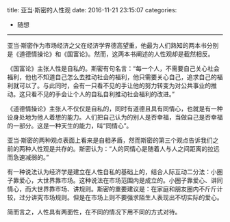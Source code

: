 title: 亚当·斯密的人性观
date: 2016-11-21 23:15:07
categories:
- 随想

---

亚当·斯密作为市场经济之父在经济学界德高望重，他最为人们熟知的两本书分别是《道德情操论》和《国富论》。然而，这两本书阐述的人性观却是截然相反。

<!-- more -->

《国富论》主张人性是自私的。斯密有句名言：“每一个人，不需要自己关心社会福利，他也不知道自己怎么去推动社会的福利，他只需要关心自己，追求自己的福利就可以了。与此同时，会有一只看不见的手让他的努力转变为对公共事业的推动。这只看不见的手会让个人的自私自利推动社会福利的改进。”

《道德情操论》主张人不仅仅是自私的，同时有道德且具有同情心，也就是有一种设身处地为他人着想的能力。人们把自己认为的别人是否幸福，当做自己是否幸福的一部分。这是一种天生的能力，叫“同情心”。

亚当·斯密的两种观点表面上看来是自相矛盾，然而斯密的第三个观点告诉我们之前的两种人性观是共存的。斯密认为：“人的同情心是随着人与人之间距离的拉远而急速减弱的。”

有一种说法认为经济学是建立在人性自私的基础上的，结合人际互动二分法：小圈子靠爱心，大世界靠市场。这种说法在市场范围内是成立的。小圈子靠爱心、讲同情心，而大世界靠市场、讲规则。斯密的重要建议是：在家庭和朋友圈内不斤斤计较，过分讲究市场规则。但是在市场上则不要强求陌生人表现出不切实际的爱心。

简而言之，人性具有两面性，在不同的情况下用不同的方式对待。


